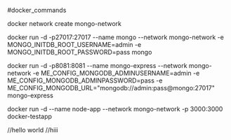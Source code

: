 #docker_commands

docker network create mongo-network

docker run -d -p27017:27017 --name mongo --network mongo-network -e MONGO_INITDB_ROOT_USERNAME=admin -e MONGO_INITDB_ROOT_PASSWORD=pass mongo

docker run -d -p8081:8081 --name mongo-express --network mongo-network -e ME_CONFIG_MONGODB_ADMINUSERNAME=admin -e ME_CONFIG_MONGODB_ADMINPASSWORD=pass -e ME_CONFIG_MONGODB_URL="mongodb://admin:pass@mongo:27017" mongo-express

docker run -d --name node-app --network mongo-network -p 3000:3000 docker-testapp

//hello world
//hiii
